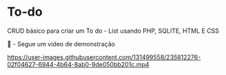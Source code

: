 # To-do
CRUD básico para criar um To do - List usando PHP, SQLITE, HTML E CSS


🎥 - Segue um video de demonstração

https://user-images.githubusercontent.com/131499558/235812276-02f04627-6944-4b64-8ab0-9de050bb201c.mp4
